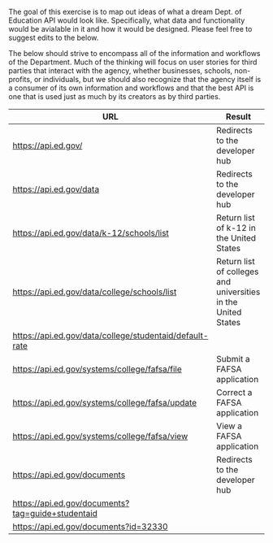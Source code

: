 

The goal of this exercise is to map out ideas of what a dream Dept. of Education API would look like.  Specifically, what data and functionality would be avialable in it and how it would be designed.  Please feel free to suggest edits to the below.  

The below should strive to encompass all of the information and workflows of the Department.  Much of the thinking will focus on user stories for third parties that interact with the agency, whether businesses, schools, non-profits, or individuals, but we should also recognize that the agency itself is a consumer of its own information and workflows and that the best API is one that is used just as much by its creators as by third parties.  

| URL  |  Result |
|---|---|
| https://api.ed.gov/  |  Redirects to the developer hub |
| https://api.ed.gov/data  | Redirects to the developer hub  |
| https://api.ed.gov/data/k-12/schools/list  | Return list of k-12 in the United States  |
| https://api.ed.gov/data/college/schools/list  |  Return list of colleges and universities in the United States |
| https://api.ed.gov/data/college/studentaid/default-rate  |   |
| https://api.ed.gov/systems/college/fafsa/file  | Submit a FAFSA application  |
| https://api.ed.gov/systems/college/fafsa/update  |  Correct a FAFSA application  |
| https://api.ed.gov/systems/college/fafsa/view  |  View a FAFSA application  |
| https://api.ed.gov/documents  |  Redirects to the developer hub |
| https://api.ed.gov/documents?tag=guide+studentaid  |   |
| https://api.ed.gov/documents?id=32330  |   |


